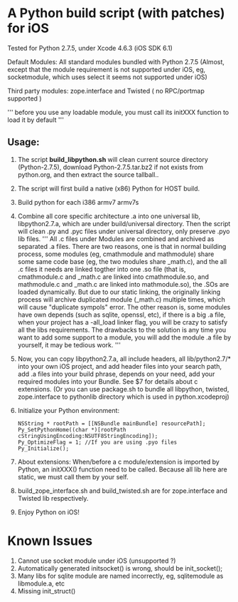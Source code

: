 A Python build script (with patches) for iOS
============================================

Tested for Python 2.7.5, under Xcode 4.6.3 (iOS SDK 6.1)

Default Modules:
All standard modules bundled with Python 2.7.5 (Almost, except that the module requirement is not supported under iOS, eg, socketmodule, which uses select it seems not supported under iOS)

Third party modules:
zope.interface and Twisted ( no RPC/portmap supported )

'''
before you use any loadable module, you must call its initXXX function to load it by default
'''

Usage:
-----

1. The script **build_libpython.sh** will clean current source directory (Python-2.7.5), download Python-2.7.5.tar.bz2 if not exists from python.org, and then extract the source tallball..

2. The script will first build a native (x86) Python for HOST build.

3. Build python for each i386 armv7 armv7s

4. Combine all core specific architecture .a into one universal lib, libpython2.7.a, which are under build/universal directory. Then the script will clean .py and .pyc files under universal directory, only preserve .pyo lib files.
    '''
    All .c files under Modules are combined and archived as separated .a files. There are two reasons, one is that in normal building process, some modules (eg, cmathmodule and mathmodule) share some same code base (eg, the two modules share _math.c), and the all .c files it needs are linked togther into one .so file (that is, cmathmodule.c and _math.c are linked into cmathmodule.so, and mathmodule.c and _math.c are linked into mathmodule.so), the .SOs are loaded dynamically. But due to our static linking, the originally linking process will archive duplicated module (_math.c) multiple times, which will cause "duplicate sympols" error.
    The other reason is, some modules have own depends (such as sqlite, openssl, etc), if there is a big .a file, when your project has a -all_load linker flag, you will be crazy to satisfy all the libs requirements.
    The drawbacks to the solution is any time you want to add some support to a module, you will add the module .a file by yourself, it may be tedious work.
    '''

5. Now, you can copy libpython2.7.a, all include headers, all lib/python2.7/* into your own iOS project, and add header files into your search path, add .a files into your build phrase, depends on your need, add your required modules into your Bundle.
    See $7 for details about c extensions.
    (Or you can use package.sh to bundle all libpython, twisted, zope.interface to pythonlib directory which is used in python.xcodeproj)
6. Initialize your Python environment:

    ```objc
    NSString * rootPath = [[NSBundle mainBundle] resourcePath];
    Py_SetPythonHome((char *)[rootPath cStringUsingEncoding:NSUTF8StringEncoding]);
    Py_OptimizeFlag = 1; //If you are using .pyo files
    Py_Initialize();
    ```

7. About extensions:
    When/before a c module/extension is imported by Python, an initXXX() function need to be called. Because all lib here are static, we must call them by your self. 

8. build_zope_interface.sh and build_twisted.sh are for zope.interface and Twisted lib respectively.

9. Enjoy Python on iOS!


Known Issues
============
1. Cannot use socket module under iOS (unsupported ?)
2. Automatically generated initsocket() is wrong, should be init_socket();
3. Many libs for sqlite module are named incorrectly, eg, sqlitemodule as libmodule.a, etc
4. Missing init_struct()

